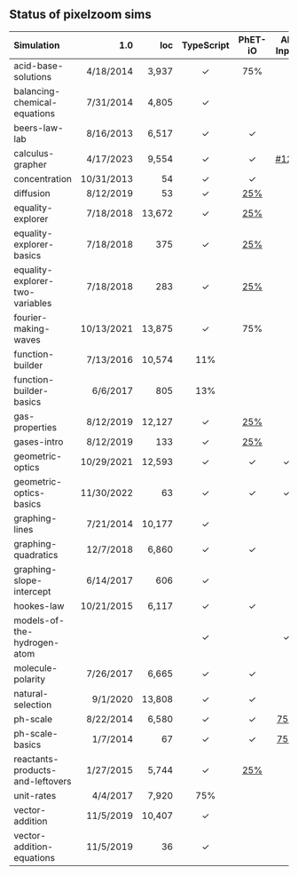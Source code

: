 ## Status of pixelzoom sims 

| Simulation                       |        1.0 |    loc | TypeScript | PhET-iO  | Alt Input  | UI Sound  | Dynamic Locale | Preferences | Color Profile |
|:---------------------------------|-----------:|-------:|:----------:|:--------:|:-----------:|:---------:|:--------------:|:---:|:---:|
| acid-base-solutions              |  4/18/2014 |  3,937 |     ✓      |   75%    |             |           |       ✓        | | |
| balancing-chemical-equations     |  7/31/2014 |  4,805 |     ✓      |          |             |           |       ✓        | | |
| beers-law-lab                    |  8/16/2013 |  6,517 |     ✓      |    ✓     |             |           |       ✓        | ✓ | |
| calculus-grapher                 |  4/17/2023 |  9,554 |     ✓      |    ✓     |   [#125](https://github.com/phetsims/calculus-grapher/issues/125)    |           |       ✓        | ✓ | ✓ |
| concentration                    | 10/31/2013 |     54 |     ✓      |    ✓     |             |           |       ✓        | ✓ | |
| diffusion                        |  8/12/2019 |     53 |     ✓      |   [25%](https://github.com/phetsims/gas-properties/issues/77)    |             |           |       ✓        | ✓ | ✓ |
| equality-explorer                |  7/18/2018 | 13,672 |     ✓      |   [25%](https://github.com/phetsims/equality-explorer/issues/200)    |             |           |       ✓        | ✓ | |
| equality-explorer-basics         |  7/18/2018 |    375 |     ✓      |   [25%](https://github.com/phetsims/equality-explorer/issues/200)    |             |           |       ✓        | ✓ | |
| equality-explorer-two-variables  |  7/18/2018 |    283 |     ✓      |   [25%](https://github.com/phetsims/equality-explorer/issues/200)    |             |           |       ✓        | ✓ | |
| fourier-making-waves             | 10/13/2021 | 13,875 |     ✓      |   75%    |             |           |      80%       | | ✓ |
| function-builder                 |  7/13/2016 | 10,574 |    11%     |          |             |           |      80%       | | |
| function-builder-basics          |   6/6/2017 |    805 |    13%     |          |             |           |       ✓        | | |
| gas-properties                   |  8/12/2019 | 12,127 |     ✓      |   [25%](https://github.com/phetsims/gas-properties/issues/77)    |             |           |       ✓        | ✓ | ✓ |
| gases-intro                      |  8/12/2019 |    133 |     ✓      |   [25%](https://github.com/phetsims/gas-properties/issues/77)    |             |           |       ✓        | ✓ | ✓ |
| geometric-optics                 | 10/29/2021 | 12,593 |     ✓      |    ✓     |      ✓      |     ✓     |       ✓        | ✓ | ✓ |
| geometric-optics-basics          | 11/30/2022 |     63 |     ✓      |    ✓     |      ✓      |     ✓     |       ✓        | ✓ | ✓ |
| graphing-lines                   |  7/21/2014 | 10,177 |     ✓      |          |             |           |                | | |
| graphing-quadratics              |  12/7/2018 |  6,860 |     ✓      |    ✓     |             |           |       ✓        | | |
| graphing-slope-intercept         |  6/14/2017 |    606 |     ✓      |          |             |           |       ✓        | | |
| hookes-law                       | 10/21/2015 |  6,117 |     ✓      |    ✓     |             |           |      25%       | | |
| models-of-the-hydrogen-atom      |            |        |     ✓      |          |      ✓      |     ✓     |       ✓        | ✓ | ✓ |
| molecule-polarity                |  7/26/2017 |  6,665 |     ✓      |    ✓     |             |           |       ✓        | ✓ | |
| natural-selection                |   9/1/2020 | 13,808 |     ✓      |    ✓     |             |           |       ✓        | | |
| ph-scale                         |  8/22/2014 |  6,580 |     ✓      |    ✓     |     [75%](https://github.com/phetsims/ph-scale/issues/249#issuecomment-1319350553)     | [disabled](https://github.com/phetsims/ph-scale/issues/248#issuecomment-1319254656)  |       ✓        | ✓ | |
| ph-scale-basics                  |   1/7/2014 |     67 |     ✓      |    ✓     |     [75%](https://github.com/phetsims/ph-scale/issues/249#issuecomment-1319350553)     | [disabled](https://github.com/phetsims/ph-scale/issues/248#issuecomment-1319254656)  |       ✓        | ✓ | |
| reactants-products-and-leftovers |  1/27/2015 |  5,744 |     ✓      |   [25%](https://github.com/phetsims/reactants-products-and-leftovers/issues/78)    |             |           |       ✓        | | |
| unit-rates                       |   4/4/2017 |  7,920 |    75%     |          |             |           |       5%       | | |
| vector-addition                  |  11/5/2019 | 10,407 |     ✓      |          |             |           |                | | |
| vector-addition-equations        |  11/5/2019 |     36 |     ✓      |          |             |           |       ✓        | | |
